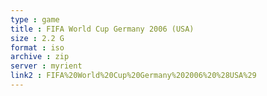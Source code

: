 ```yaml
---
type : game
title : FIFA World Cup Germany 2006 (USA)
size : 2.2 G
format : iso
archive : zip
server : myrient
link2 : FIFA%20World%20Cup%20Germany%202006%20%28USA%29
---
```

